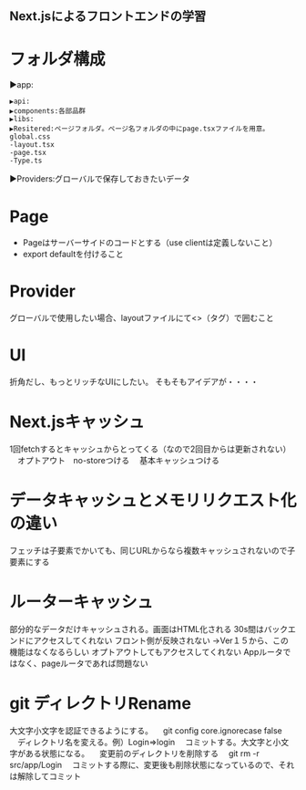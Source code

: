 ## Next.jsによるフロントエンドの学習

# フォルダ構成
▶app:

    ▶api:
    ▶components:各部品群
    ▶libs:
    ▶Resitered:ページフォルダ。ページ名フォルダの中にpage.tsxファイルを用意。
    global.css
    -layout.tsx
    -page.tsx
    -Type.ts

▶Providers:グローバルで保存しておきたいデータ

# Page

- Pageはサーバーサイドのコードとする（use clientは定義しないこと）
- export defaultを付けること

# Provider
 グローバルで使用したい場合、layoutファイルにて<>（タグ）で囲むこと

# UI
  折角だし、もっとリッチなUIにしたい。
  そもそもアイデアが・・・・

# Next.jsキャッシュ
  1回fetchするとキャッシュからとってくる（なので2回目からは更新されない）
　オプトアウト　no-storeつける
　基本キャッシュつける

# データキャッシュとメモリリクエスト化の違い
フェッチは子要素でかいても、同じURLからなら複数キャッシュされないので子要素にする

# ルーターキャッシュ
部分的なデータだけキャッシュされる。画面はHTML化される
30s間はバックエンドにアクセスしてくれない
フロント側が反映されない
→Ver１５から、この機能はなくなるらしい
オプトアウトしてもアクセスしてくれない
Appルータではなく、pageルータであれば問題ない

# git ディレクトリRename
 大文字小文字を認証できるようにする。
 　git config core.ignorecase false
　ディレクトリ名を変える。例）Login⇒login
　コミットする。大文字と小文字がある状態になる。
　変更前のディレクトリを削除する
　git rm -r src/app/Login
　コミットする際に、変更後も削除状態になっているので、それは解除してコミット
